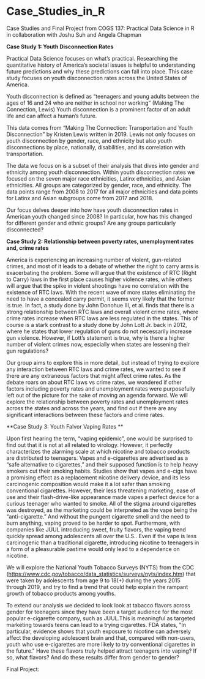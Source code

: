 # Case_Studies_in_R

Case Studies and Final Project from COGS 137: Practical Data Science in R in collaboration with Joshu Suh and Angela Chapman


**Case Study 1: Youth Disconnection Rates**

Practical Data Science focuses on what’s practical. Researching the quantitative history of America’s societal issues is helpful to understanding future predictions and why these predictions can fall into place. This case study focuses on youth disconnection rates across the United States of America.

Youth disconnection is defined as “teenagers and young adults between the ages of 16 and 24 who are neither in school nor working” (Making The Connection, Lewis) Youth disconnection is a prominent factor of an adult life and can affect a human’s future.

This data comes from “Making The Connection: Transportation and Youth Disconnection” by Kristen Lewis written in 2019. Lewis not only focuses on youth disconnection by gender, race, and ethnicity but also youth disconnections by place, nationally, disabilities, and its correlation with transportation.

The data we focus on is a subset of their analysis that dives into gender and ethnicity among youth disconnection. Within youth disconnection rates we focused on the seven major race ethnicities, Latinx ethnicities, and Asian ethnicities. All groups are categorized by gender, race, and ethnicity. The data points range from 2008 to 2017 for all major ethnicities and data points for Latinx and Asian subgroups come from 2017 and 2018.

Our focus delves deeper into how have youth disconnection rates in American youth changed since 2008? In particular, how has this changed for different gender and ethnic groups? Are any groups particularly disconnected?


**Case Study 2: Relationship between poverty rates, unemployment rates and, crime rates**

America is experiencing an increasing number of violent, gun-related crimes, and most of it leads to a debate of whether the right to carry arms is exacerbating the problem. Some will argue that the existence of RTC (Right to Carry) laws in the first place causes higher violence rates, while others will argue that the spike in violent shootings have no correlation with the existence of RTC laws. With the recent wave of more states eliminating the need to have a concealed carry permit, it seems very likely that the former is true. In fact, a study done by John Donohue III, et al. finds that there is a strong relationship between RTC laws and overall violent crime rates, where crime rates increase when RTC laws are less regulated in the states. This of course is a stark contrast to a study done by John Lott Jr. back in 2012, where he states that lower regulation of guns do not necessarily increase gun violence. However, if Lott’s statement is true, why is there a higher number of violent crimes now, especially when states are lessening their gun regulations?

Our group aims to explore this in more detail, but instead of trying to explore any interaction between RTC laws and crime rates, we wanted to see if there are any extraneous factors that might affect crime rates. As the debate roars on about RTC laws vs crime rates, we wondered if other factors including poverty rates and unemployment rates were purposefully left out of the picture for the sake of moving an agenda forward. We will explore the relationship between poverty rates and unemployment rates across the states and across the years, and find out if there are any significant interactions between these factors and crime rates.

**Case Study 3: Youth Falvor Vaping Rates **

Upon first hearing the term, “vaping epidemic”, one would be surprised to find out that it is not at all related to virology. However, it perfectly characterizes the alarming scale at which nicotine and tobacco products are distributed to teenagers. Vapes and e-cigarettes are advertised as a “safe alternative to cigarettes,” and their supposed function is to help heavy smokers cut their smoking habits. Studies show that vapes and e-cigs have a promising effect as a replacement nicotine delivery device, and its less carcinogenic composition would make it a lot safer than smoking conventional cigarettes. However, their less threatening marketing, ease of use and their flash-drive-like appearance made vapes a perfect device for a curious teenager who wanted to smoke. All of the stigma around cigarettes was destroyed, as the marketing could be interpreted as the vape being the “anti-cigarette.” And without the pungent cigarette smell and the need to burn anything, vaping proved to be harder to spot. Furthermore, with companies like JUUL introducing sweet, fruity flavors, the vaping trend quickly spread among adolescents all over the U.S.. Even if the vape is less carcinogenic than a traditional cigarette, introducing nicotine to teenagers in a form of a pleasurable pastime would only lead to a dependence on nicotine. 

We will explore the National Youth Tobacco Surveys (NYTS) from the CDC (https://www.cdc.gov/tobacco/data_statistics/surveys/nyts/index.htm) that were taken by adolescents from age 9 to 18(+) during the years 2015 through 2019, and try to find a trend that could help explain the rampant growth of tobacco products among youths.

To extend our analysis we decided to look look at tabacco flavors across gender for teenagers since they have been a target audience for the most popular e-cigarette company, such as JUUL.This is meaningful as targeted marketing towards teens can lead to a trying cigarettes. FDA states, "In particular, evidence shows that youth exposure to nicotine can adversely affect the developing adolescent brain and that, compared with non-users, youth who use e-cigarettes are more likely to try conventional cigarettes in the future." Have these flavors truly helped attract teenagers into vaping? If so, what flavors? And do these results differ from gender to gender?


Final Project:
